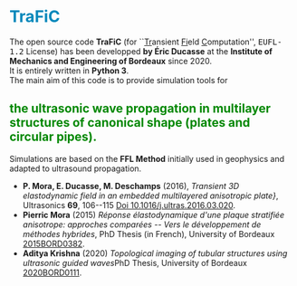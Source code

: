 # <span style="color:#0088BB"> <b>TraFiC</b> </span>
The open source code <b>TraFiC</b> (for ``<u>Tr</u>ansient <u>Fi</u>eld <u>C</u>omputation'', <tt>EUFL-1.2</tt> License) has been developped <b>by Éric Ducasse</b> at the <b>Institute of Mechanics and Engineering of Bordeaux</b> since 2020.<br>
It is entirely written in <b>Python 3</b>.<br>
The main aim of this code is to provide simulation tools for<br>
## <span style="color:#008800"> <b>the ultrasonic wave propagation in multilayer structures of canonical shape (plates and circular pipes).</b> </span>
Simulations are based on the <b>FFL Method</b> initially used in geophysics and adapted to ultrasound propagation.<br>
- <b>P. Mora, E. Ducasse, M. Deschamps</b> (2016), <i>Transient 3D elastodynamic field in an embedded multilayered anisotropic plate}</i>, Ultrasonics <b>69</b>, 106--115 [Doi 10.1016/j.ultras.2016.03.020](https://dx.doi.org/10.1016/j.ultras.2016.03.020).
- <b>Pierric Mora</b> (2015) <i>Réponse élastodynamique d'une plaque stratifiée anisotrope: approches comparées -- Vers le développement de méthodes hybrides</i>, PhD Thesis (in French), University of Bordeaux [2015BORD0382](https://www.theses.fr/2015BORD0382).
- <b>Aditya Krishna</b> (2020) <i>Topological imaging of tubular structures using ultrasonic guided waves</i>PhD Thesis, University of Bordeaux [2020BORD0111](https://www.theses.fr/2020BORD0111).